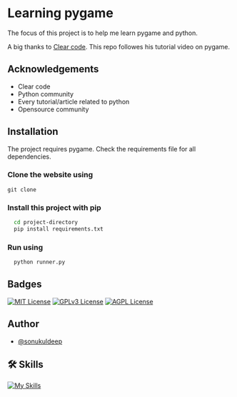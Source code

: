 
# Learning pygame

The focus of this project is to help me learn pygame and python.

A big thanks to [Clear code](https://www.youtube.com/watch?v=AY9MnQ4x3zk). This repo followes his tutorial video on pygame.

## Acknowledgements

 - Clear code
 - Python community
 - Every tutorial/article related to python
 - Opensource community


## Installation

The project requires pygame. Check the requirements file for all dependencies.

### Clone the website using
```npm
git clone 
```

### Install this project with pip

```bash
  cd project-directory
  pip install requirements.txt
```

### Run using

```bash
  python runner.py
```

## Badges

[![MIT License](https://img.shields.io/badge/License-MIT-green.svg)](https://choosealicense.com/licenses/mit/) 
[![GPLv3 License](https://img.shields.io/badge/License-GPL%20v3-yellow.svg)](https://opensource.org/licenses/)
[![AGPL License](https://img.shields.io/badge/license-AGPL-blue.svg)](http://www.gnu.org/licenses/agpl-3.0)


## Author
- [@sonukuldeep](https://www.github.com/sonukuldeep)


## 🛠 Skills

[![My Skills](https://skillicons.dev/icons?i=js,ts,html,css,tailwind,sass,nodejs,react,nextjs,svelte,vue,flask,rust,python,php,solidity,mongodb,mysql,prisma,figma,threejs,unity,godot)](https://github.com/sonukuldeep)